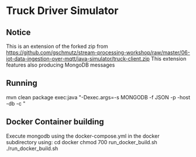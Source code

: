 # Truck Driver Simulator

## Notice
This is an extension of the forked zip from https://github.com/gschmutz/stream-processing-workshop/raw/master/06-iot-data-ingestion-over-mqtt/java-simulator/truck-client.zip
This extension features also producing MongoDB messages

## Running 

mvn clean package exec:java "-Dexec.args=-s MONGODB -f JSON -p <port> -host <ip> -db <demo> -c <collection>"

## Docker Container building

Execute mongodb using the docker-compose.yml in the docker subdirectory using:
cd docker
chmod 700 run_docker_build.sh
./run_docker_build.sh
